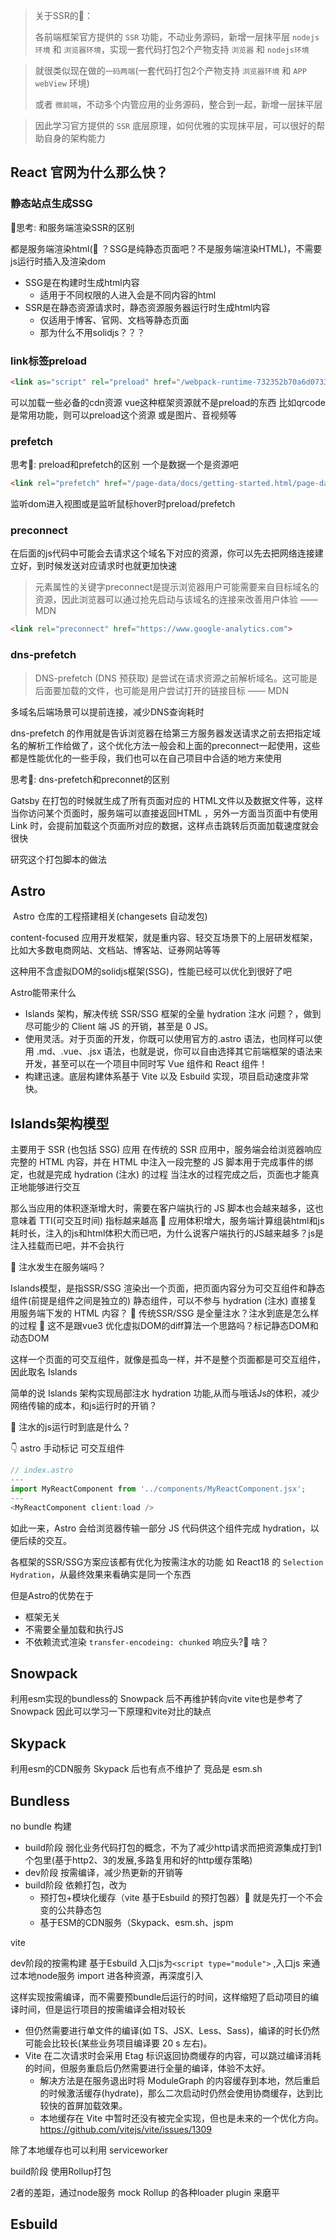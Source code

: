 
> 关于SSR的🤔：
>
> 各前端框架官方提供的 `SSR` 功能，不动业务源码，新增一层抹平层 `nodejs环境` 和 `浏览器环境`，实现一套代码打包2个产物支持 `浏览器` 和 `nodejs环境`


> 就很类似现在做的`一码两端`(一套代码打包2个产物支持 `浏览器环境` 和 `APP webView` 环境)
>
> 或者 `微前端`，不动多个内管应用的业务源码，整合到一起，新增一层抹平层

> 因此学习官方提供的 `SSR` 底层原理，如何优雅的实现抹平层，可以很好的帮助自身的架构能力


## React 官网为什么那么快？
### 静态站点生成SSG

🤔思考: 和服务端渲染SSR的区别

都是服务端渲染html(🤔️ ？SSG是纯静态页面吧？不是服务端渲染HTML)，不需要js运行时插入及渲染dom

- SSG是在构建时生成html内容
  - 适用于不同权限的人进入会是不同内容的html
- SSR是在静态资源请求时，静态资源服务器运行时生成html内容
  - 仅适用于博客、官网、文档等静态页面
  - 那为什么不用solidjs？？？


### link标签preload
```html
<link as="script" rel="preload" href="/webpack-runtime-732352b70a6d0733ac95.js">
```
可以加载一些必备的cdn资源
vue这种框架资源就不是preload的东西
比如qrcode是常用功能，则可以preload这个资源
或是图片、音视频等


### prefetch

思考🤔: preload和prefetch的区别
一个是数据一个是资源吧

```html
<link rel="prefetch" href="/page-data/docs/getting-started.html/page-data.json" crossorigin="anonymous" as="fetch">
```

监听dom进入视图或是监听鼠标hover时preload/prefetch




### preconnect

在后面的js代码中可能会去请求这个域名下对应的资源，你可以先去把网络连接建立好，到时候发送对应请求时也就更加快速


> 元素属性的关键字preconnect是提示浏览器用户可能需要来自目标域名的资源，因此浏览器可以通过抢先启动与该域名的连接来改善用户体验 —— MDN

```html
<link rel="preconnect" href="https://www.google-analytics.com">
```

### dns-prefetch

> DNS-prefetch (DNS 预获取) 是尝试在请求资源之前解析域名。这可能是后面要加载的文件，也可能是用户尝试打开的链接目标 —— MDN


多域名后端场景可以提前连接，减少DNS查询耗时


dns-prefetch 的作用就是告诉浏览器在给第三方服务器发送请求之前去把指定域名的解析工作给做了，这个优化方法一般会和上面的preconnect一起使用，这些都是性能优化的一些手段，我们也可以在自己项目中合适的地方来使用

思考🤔: dns-prefetch和preconnet的区别



Gatsby 在打包的时候就生成了所有页面对应的 HTML文件以及数据文件等，这样当你访问某个页面时，服务端可以直接返回HTML ，另外一方面当页面中有使用 Link 时，会提前加载这个页面所对应的数据，这样点击跳转后页面加载速度就会很快

研究这个打包脚本的做法


## Astro
​
Astro 仓库的工程搭建相关(changesets 自动发包)

content-focused 应用开发框架，就是重内容、轻交互场景下的上层研发框架，比如大多数电商网站、文档站、博客站、证券网站等等

这种用不含虚拟DOM的solidjs框架(SSG)，性能已经可以优化到很好了吧

Astro能带来什么
- Islands 架构，解决传统 SSR/SSG 框架的全量 hydration 注水 问题？，做到尽可能少的 Client 端 JS 的开销，甚至是 0 JS。
- 使用灵活。对于页面的开发，你既可以使用官方的.astro 语法，也同样可以使用 .md、.vue、.jsx 语法，也就是说，你可以自由选择其它前端框架的语法来开发，甚至可以在一个项目中同时写 Vue 组件和 React 组件！
- 构建迅速。底层构建体系基于 Vite 以及 Esbuild 实现，项目启动速度非常快。

## Islands架构模型
主要用于 SSR (也包括 SSG) 应用
在传统的 SSR 应用中，服务端会给浏览器响应完整的 HTML 内容，并在 HTML 中注入一段完整的 JS 脚本用于完成事件的绑定，也就是完成 hydration (注水) 的过程
当注水的过程完成之后，页面也才能真正地能够进行交互

那么当应用的体积逐渐增大时，需要在客户端执行的 JS 脚本也会越来越多，这也意味着 TTI(可交互时间) 指标越来越高
🤔 应用体积增大，服务端计算组装html和js耗时长，注入的js和html体积大而已吧，为什么说客户端执行的JS越来越多？js是注入挂载而已吧，并不会执行

🤔 注水发生在服务端吗？

Islands模型，是指SSR/SSG 渲染出一个页面，把页面内容分为可交互组件和静态组件(前提是组件之间是独立的)
静态组件，可以不参与 hydration (注水)  直接复用服务端下发的 HTML 内容？
🤔 传统SSR/SSG 是全量注水？注水到底是怎么样的过程
🤔 这不是跟vue3 优化虚拟DOM的diff算法一个思路吗？标记静态DOM和动态DOM

这样一个页面的可交互组件，就像是孤岛一样，并不是整个页面都是可交互组件，因此取名 Islands

简单的说 Islands 架构实现局部注水 hydration 功能,从而与哦话Js的体积，减少网络传输的成本，和js运行时的开销？

🤔 注水的js运行时到底是什么？

👇 astro 手动标记 可交互组件
```js
// index.astro
---
import MyReactComponent from '../components/MyReactComponent.jsx';
---
<MyReactComponent client:load />
```
如此一来，Astro 会给浏览器传输一部分 JS 代码供这个组件完成 hydration，以便后续的交互。


各框架的SSR/SSG方案应该都有优化为按需注水的功能
如 React18 的 `Selection Hydration`，从最终效果来看确实是同一个东西

但是Astro的优势在于
- 框架无关
- 不需要全量加载和执行JS
- 不依赖流式渲染 `transfer-encodeing: chunked` 响应头?🤔 啥？

## Snowpack
利用esm实现的bundless的 Snowpack
后不再维护转向vite
vite也是参考了Snowpack
因此可以学习一下原理和vite对比的缺点

## Skypack
利用esm的CDN服务 Skypack
后也有点不维护了
竞品是 esm.sh


## Bundless

no bundle 构建

- build阶段 弱化业务代码打包的概念，不为了减少http请求而把资源集成打到1个包里(基于http2、3的发展,多路复用和好的http缓存策略)
- dev阶段 按需编译，减少热更新的开销等
- build阶段 依赖打包，改为
  - 预打包+模块化缓存（vite 基于Esbuild 的预打包器）🤔 就是先打一个不会变的公共静态包
  - 基于ESM的CDN服务（Skypack、esm.sh、jspm


vite

dev阶段的按需构建
基于Esbuild
入口js为`<script type="module">` ,入口js 来通过本地node服务 import 进各种资源，再深度引入

这样实现按需编译，而不需要预bundle后运行的时间，这样缩短了启动项目的编译时间，但是运行项目的按需编译会相对较长

- 但仍然需要进行单文件的编译(如 TS、JSX、Less、Sass)，编译的时长仍然可能会比较长(某些业务项目编译要 20 s 左右)。
- Vite 在二次请求时会采用 Etag 标识返回协商缓存的内容，可以跳过编译消耗的时间，但服务重启后仍然需要进行全量的编译，体验不太好。
  - 解决方法是在服务退出时将 ModuleGraph 的内容缓存到本地，然后重启的时候激活缓存(hydrate)，那么二次启动时仍然会使用协商缓存，达到比较快的首屏加载效果。
  - 本地缓存在 Vite 中暂时还没有被完全实现，但也是未来的一个优化方向。https://github.com/vitejs/vite/issues/1309

除了本地缓存也可以利用 serviceworker

build阶段
使用Rollup打包

2者的差距，通过node服务 mock Rollup 的各种loader plugin 来磨平


## Esbuild

